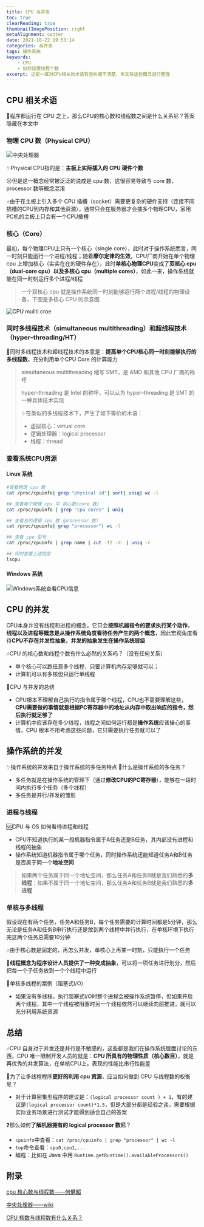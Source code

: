 ```yaml
---
title: CPU 与并发
toc: true
clearReading: true
thumbnailImagePosition: right
metaAlignment: center
date: 2021-10-22 19:53:14
categories: 高并发
tags: 操作系统
keywords: 
    - CPU
    - 如何设置线程个数
excerpt: 之前一直对CPU相关的术语有些纠缠不清楚，本文将这些概念进行整理
---
```

<!-- toc -->
## CPU 相关术语

:thinking:程序都运行在 CPU 之上，那么CPU的核心数和线程数之间是什么关系尼？答案隐藏在本文中

### 物理 CPU 数（Physical CPU）

![中央处理器](https://gitee.com/mingchaohu/blog-image/raw/master/image/1200px-Intel_Core_I7-920_Boxed_-_14.JPG)

:sparkles:Physical CPU指的是：**主板上实际插入的 CPU 硬件个数**

:persevere:但是这一概念经常被泛泛的说成是 cpu 数，这很容易导致与 core 数，processor 数等概念混淆

:notes:由于在主板上引入多个 CPU 插槽（socket）需要更复杂的硬件支持（连接不同插槽的CPU到内存和其他资源），通常只会在服务器才会插多个物理CPU，家用PC机的主板上只会有一个CPU插槽

### 核心（Core）

最初，每个物理CPU上只有一个核心（single core），此时对于操作系统而言，同一时刻只能运行一个进程/线程；随着**摩尔定律的生效**，CPU厂商开始在单个物理 cpu 上增加核心（实实在在的硬件存在），此时**单核心物理CPU**变成了**双核心 cpu（dual-core cpu）**以及**多核心 cpu（multiple cores）**，如此一来，操作系统就能在同一时刻运行多个进程/线程

> 一个双核心 cpu 就是操作系统同一时刻能够运行两个进程/线程的物理设备，下图是多核心 CPU 的示意图

![CPU muliti croe ](https://gitee.com/mingchaohu/blog-image/raw/master/image/v2-e898e919d0061b49ac2fe8ac0ad190ec_720w.jpg)

### 同时多线程技术（simultaneous multithreading）和超线程技术（hyper–threading/HT）

:dart:同时多线程技术和超线程技术的本意是：**提高单个CPU核心同一时刻能够执行的多线程数**，充分利用单个CPU Core 的计算能力

> simultaneous multithreading 缩写 SMT，是 AMD 和其他 CPU 厂商的称呼
>
> hyper–threading 是 Intel 的称呼，可以认为 hyper–threading 是 SMT 的一种具体技术实现
>
> :sparkles:在类似的多线程技术下，产生了如下等价的术语：
>
> - 虚拟核心：virtual core
> - 逻辑处理器：logical processor
> - 线程：thread

### 查看系统CPU资源

#### Linux 系统

```bash
#查看物理 cpu 数
cat /proc/cpuinfo| grep "physical id"| sort| uniq| wc -l

## 查看每个物理 cpu 中 核心数(core 数)
cat /proc/cpuinfo | grep "cpu cores" | uniq

## 查看总的逻辑 cpu 数（processor 数）
cat /proc/cpuinfo| grep "processor"| wc -l

## 查看 cpu 型号
cat /proc/cpuinfo | grep name | cut -f2 -d: | uniq -c

## 同时查看上述信息
lscpu
```

#### Windows 系统

![Windows系统查看CPU信息](https://gitee.com/mingchaohu/blog-image/raw/master/image/image-20211017124212223.png)

## CPU 的并发

CPU本身并没有线程和进程的概念，它只会**按照机器指令的要求执行某个动作**，**线程以及进程等概念是从操作系统角度看待任务产生的两个概念**，因此宏观角度看待**CPU不存在并发性抽象，并发的抽象发生在操作系统层级**

:notes:CPU 的核心数和线程个数有什么必然的关系吗？（没有任何关系）

- 单个核心可以跑任意多个线程，只要计算机内存足够就可以；
- 计算机可以有多核但只运行单线程

:notebook:CPU 与并发的总结

- CPU根本不理解自己执行的指令属于哪个线程，CPU也不需要理解这些，**CPU需要做的事情就是根据PC寄存器中的地址从内存中取出响应的指令，然后执行就足够了**
- 计算机中应该存在多少线程，线程之间如何运行都是**操作系统**应该操心的事情，CPU 根本不用考虑这些问题，它只需要执行任务就可以了

## 操作系统的并发

:sparkles:操作系统的并发来自于操作系统的多任务特点
:thinking:什么是操作系统的多任务？

- 多任务就是在操作系统的管理下（通过**修改CPU的PC寄存器**），能够在一段时间内执行多个任务（多个线程）
- 多任务是并行/并发的雏形

### 进程与线程

:vs:CPU 与 OS 如何看待进程和线程

- CPU不知道执行的某一段机器指令属于A任务还是B任务，其内部没有进程和线程的抽象
- 操作系统知道机器指令属于哪个任务，同时操作系统还能知道任务A和B任务是否属于同一个**地址空间**

> 如果两个任务属于同一个地址空间，那么任务A和任务B就是我们熟悉的**多线程**；如果不属于同一个地址空间，那么任务A和任务B就是我们熟悉的**多进程**

### 单核与多线程

假设现在有两个任务，任务A和任务B，每个任务需要的计算时间都是5分钟，那么无论是任务A和任务B串行执行还是放到两个线程中并行执行，在单核环境下执行完这两个任务总需要10分钟

:notes:由于核心数是固定的，再怎么并发，单核心上再某一时刻，只能执行一个任务

:older_man:**线程概念为程序设计人员提供了一种变成抽象**，可以将一项任务进行划分，然后把每一个子任务放到一个个线程中运行

:book:单核多线程的案例（阻塞式I/O）

- 如果没有多线程，执行阻塞式I/O时整个进程会被操作系统暂停，但如果开启两个线程，其中一个线程被阻塞时另一个线程依然可以继续向前推进，就可以充分利用系统资源

## 总结

:notes:CPU 自身对于并发还是并行是不敏感的，这些都是我们在操作系统层面讨论的东西，CPU 唯一限制开发人员的就是：**CPU 所具有的物理性质（核心数目）**，就是再优秀的并发算法，在单核CPU上，表现的性能比串行性能差

:thinking:为了让多线程程序**更好的利用 cpu 资源**，应当如何做到 CPU 与线程数的权衡尼？

- 对于计算密集型程序的建议是：`(logical processor count ) + 1`，有的建议是`(logical processor count)*1.5`，但是大部分都是经验之谈，需要根据实际业务场景进行测试才能得到适合自己的答案

:question:那么如何**了解机器拥有的 logical processor 数尼**？

- `cpuinfo`中查看：`cat /proc/cpuinfo | grep "processor" | wc -l`
- `top`命令查看：`cpu0,cpu1,...`
- 编程：比如在 Java 中用 `Runtime.getRuntime().availableProcessors()`

## 附录

[cpu 核心数与线程数——何健超](https://zhuanlan.zhihu.com/p/86855590)

[中央处理器——wiki](https://zh.wikipedia.org/wiki/%E4%B8%AD%E5%A4%AE%E5%A4%84%E7%90%86%E5%99%A8)

[CPU 核数与线程数有什么关系？](https://mp.weixin.qq.com/s?__biz=Mzg4OTYzODM4Mw==&amp;mid=2247485900&amp;idx=1&amp;sn=36e943eb6fe9baaf9cce64b2295136c8&amp;chksm=cfe9954cf89e1c5a83073f70e832d953e487781dbfe9c7cb55c5db241c80791bfc570e27daa8&token=985761181&lang=zh_CN#rd)
